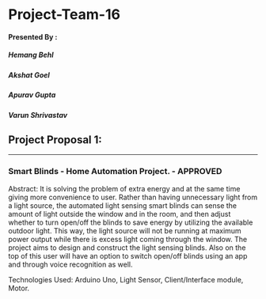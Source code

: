 # Project-Team-16


#### Presented By :
##### Hemang Behl  
##### Akshat Goel
##### Apurav Gupta 
##### Varun Shrivastav


## Project Proposal 1:
--------------------------------
### Smart Blinds - Home Automation Project. - APPROVED
Abstract: It is solving the problem of extra energy and at the same time giving more convenience to user. Rather than having unnecessary light from a light source, the automated light sensing smart blinds can sense the amount of light outside the window and in the room, and then adjust whether to turn open/off the blinds to save energy by utilizing the available outdoor light. This way, the light source will not be running at maximum power output while there is excess light coming through the window. The project aims to design and construct the light sensing blinds. Also on the top of this user will have an option to switch open/off blinds using an app and through voice recognition as well.

Technologies Used: Arduino Uno, Light Sensor, Client/Interface module, Motor.
